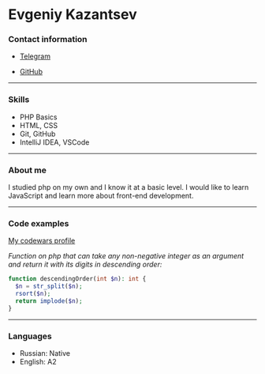 # Evgeniy Kazantsev

### **Contact information**

- [Telegram](https://t.me/hypnot1c)

- [GitHub](https://github.com/exequtic)

___


### **Skills**

- PHP Basics
- HTML, CSS
- Git, GitHub
- IntelliJ IDEA, VSCode

___


### **About me**

I studied php on my own and I know it at a basic level. I would like to learn JavaScript and learn more about front-end development.

___


### **Code examples**

[My codewars profile](https://www.codewars.com/users/hypn0tic)

*Function on php that can take any non-negative integer as an argument and return it with its digits in descending order:*

```php
function descendingOrder(int $n): int {
  $n = str_split($n);
  rsort($n);
  return implode($n);
}
```
___

### **Languages**

- Russian: Native 
- English: A2